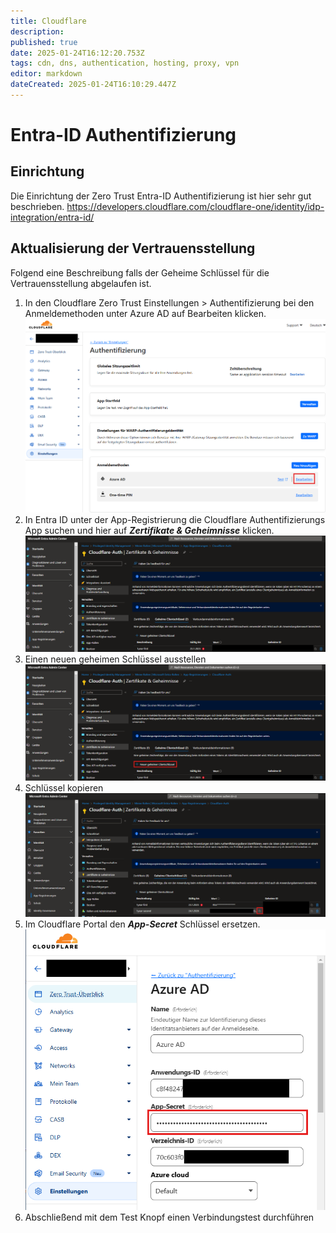 ```yaml
---
title: Cloudflare
description: 
published: true
date: 2025-01-24T16:12:20.753Z
tags: cdn, dns, authentication, hosting, proxy, vpn
editor: markdown
dateCreated: 2025-01-24T16:10:29.447Z
---
```


# Entra-ID Authentifizierung
## Einrichtung
Die Einrichtung der Zero Trust Entra-ID Authentifizierung ist hier sehr gut beschrieben.
https://developers.cloudflare.com/cloudflare-one/identity/idp-integration/entra-id/

## Aktualisierung der Vertrauensstellung
Folgend eine Beschreibung falls der Geheime Schlüssel für die Vertrauensstellung abgelaufen ist.
1. In den Cloudflare Zero Trust Einstellungen > Authentifizierung bei den Anmeldemethoden unter Azure AD auf Bearbeiten klicken.
![cloudflare-entraid_001.png](/media/cloudflare-entraid_001.png)
2. In Entra ID unter der App-Registrierung die Cloudflare Authentifizierungs App suchen und hier auf ***Zertifikate & Geheimnisse*** klicken.
![cloudflare-entraid_002.png](/media/cloudflare-entraid_002.png)
3. Einen neuen geheimen Schlüssel ausstellen
![cloudflare-entraid_002.png](/media/cloudflare-entraid_003.png)
4. Schlüssel kopieren
![cloudflare-entraid_002.png](/media/cloudflare-entraid_004.png)
5. Im Cloudflare Portal den ***App-Secret*** Schlüssel ersetzen.
![cloudflare-entraid_002.png](/media/cloudflare-entraid_005.png)
6. Abschließend mit dem Test Knopf einen Verbindungstest durchführen